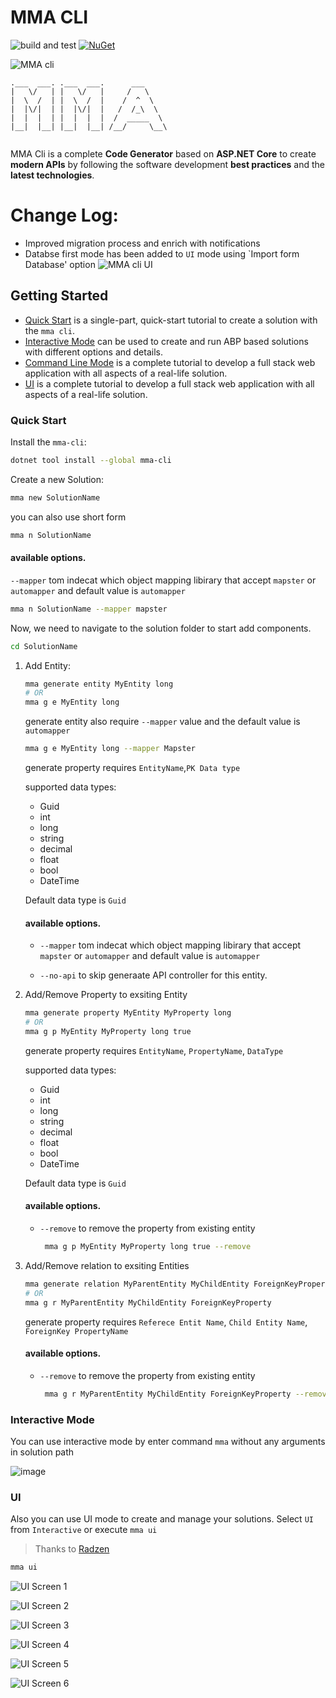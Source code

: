 # MMA CLI

![build and test](https://img.shields.io/github/actions/workflow/status/abpframework/abp/build-and-test.yml?branch=dev&style=flat-square)
[![NuGet](https://img.shields.io/badge/nugett-v4.2.1-blue?style=flat-square)](https://www.nuget.org/packages/mma-cli)

![MMA cli](https://i.imgur.com/wxeEDiY.png)

```
.___  ___. .___  ___.      ___      
|   \/   | |   \/   |     /   \     
|  \  /  | |  \  /  |    /  ^  \    
|  |\/|  | |  |\/|  |   /  /_\  \   
|  |  |  | |  |  |  |  /  _____  \  
|__|  |__| |__|  |__| /__/     \__\ 
                                    
```

MMA Cli is a complete **Code Generator** based on **ASP.NET Core** to create **modern APIs** by following the software development **best practices** and the **latest technologies**.

# Change Log:
- Improved migration process and enrich with notifications
- Databse first mode has been added to `UI` mode using `Import form Database' option
![MMA cli UI](https://i.imgur.com/ZqG95uM.png)


## Getting Started

- [Quick Start](#) is a single-part, quick-start tutorial to create a solution with the `mma cli`. 
- [Interactive Mode](#) can be used to create and run ABP based solutions with different options and details.
- [Command Line Mode](#) is a complete tutorial to develop a full stack web application with all aspects of a real-life solution.
- [UI](#) is a complete tutorial to develop a full stack web application with all aspects of a real-life solution.

### Quick Start
Install the `mma-cli`:

````bash
dotnet tool install --global mma-cli
````

Create a new Solution:

````bash
mma new SolutionName
````

you can also use short form

````bash
mma n SolutionName
````

#### available options.

`--mapper` tom indecat which object mapping libirary that accept `mapster` or `automapper` and default value is `automapper`

````bash
mma n SolutionName --mapper mapster
````


Now, we need to navigate to the solution folder to start add components.

````bash
cd SolutionName
````

1. Add Entity:
	````bash
	mma generate entity MyEntity long
	# OR
	mma g e MyEntity long
	````

	generate entity also require `--mapper` value and the default value is `automapper`

	````bash 
	mma g e MyEntity long --mapper Mapster
	````
	generate property requires `EntityName`,`PK Data type`

	supported data types:
	- Guid
	- int
	- long
	- string
	- decimal
	- float
	- bool
	- DateTime
	
	Default data type is `Guid`

	#### available options.

	- `--mapper` tom indecat which object mapping libirary that accept `mapster` or `automapper` and default value is `automapper`

	- `--no-api` to skip generaate API controller for this entity.
	
2. Add/Remove Property to exsiting Entity
	````bash
	mma generate property MyEntity MyProperty long
	# OR
	mma g p MyEntity MyProperty long true
	````

	generate property requires `EntityName`, `PropertyName`, `DataType`

	supported data types:
	- Guid
	- int
	- long
	- string
	- decimal
	- float
	- bool
	- DateTime
	
	Default data type is `Guid`

	#### available options.

	- `--remove` to remove the property from existing entity
	   ````bash 
		mma g p MyEntity MyProperty long true --remove
		````

2. Add/Remove relation to exsiting Entities
	````bash
	mma generate relation MyParentEntity MyChildEntity ForeignKeyProperty
	# OR
	mma g r MyParentEntity MyChildEntity ForeignKeyProperty
	````

	generate property requires `Referece Entit Name`, `Child Entity Name`, `ForeignKey PropertyName`


	#### available options.

	- `--remove` to remove the property from existing entity
	   ````bash 
		mma g r MyParentEntity MyChildEntity ForeignKeyProperty --remove
		````


### Interactive Mode

You can use interactive mode by enter command `mma` without any arguments in solution path

![image](https://i.imgur.com/DpTWnj2.gif)

### UI

Also you can use UI mode to create and manage your solutions. Select `UI` from `Interactive` or execute `mma ui`

> Thanks to [Radzen](https://blazor.radzen.com/)

````bash
mma ui
````

![UI Screen 1](https://imgur.com/wE6nXWF.png)

![UI Screen 2](https://i.imgur.com/ARweSJu.png)

![UI Screen 3](https://i.imgur.com/5BxbvkC.png)

![UI Screen 4](https://i.imgur.com/iMnGJcx.png)

![UI Screen 5](https://i.imgur.com/eYiSLBS.png)

![UI Screen 6](https://i.imgur.com/CS8PQE2.png)